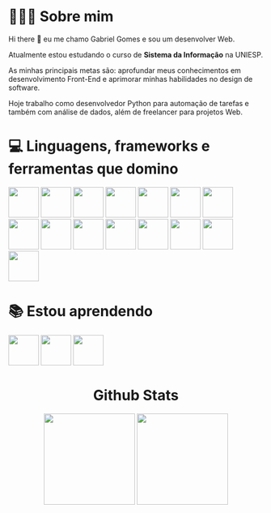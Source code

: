   <div>
    <h1> 👨🏻‍💻 Sobre mim </h1>
    <p >Hi there 👋 eu me chamo Gabriel Gomes e sou um desenvolver Web.</p>
    <p>Atualmente estou estudando o curso de <strong>Sistema da Informação</strong> na UNIESP.</p>
    <p>As minhas principais metas são: aprofundar meus conhecimentos em desenvolvimento Front-End e aprimorar minhas habilidades no design de software.</p>
    <p>Hoje trabalho como desenvolvedor Python para automação de tarefas e também com análise de dados, além de freelancer para projetos Web.</p>
  </div>
 
  <div>
      <h1> 💻 Linguagens, frameworks e ferramentas que domino </h1>
      <img src="https://cdn.jsdelivr.net/gh/devicons/devicon/icons/html5/html5-plain-wordmark.svg" width='60' height='60'/>
      <img src="https://cdn.jsdelivr.net/gh/devicons/devicon/icons/css3/css3-plain-wordmark.svg" width='60' height='60'/>
      <img src="https://cdn.jsdelivr.net/gh/devicons/devicon/icons/javascript/javascript-plain.svg" width='60' height='60'/>
      <img src="https://cdn.jsdelivr.net/gh/devicons/devicon/icons/nodejs/nodejs-original-wordmark.svg" width='60' height='60'/>
      <img src="https://cdn.jsdelivr.net/gh/devicons/devicon/icons/express/express-original.svg" width='60' height='60'/>
      <img src="https://cdn.jsdelivr.net/gh/devicons/devicon@latest/icons/python/python-original.svg" width='60' height='60'/>
      <img src="https://cdn.jsdelivr.net/gh/devicons/devicon@latest/icons/pandas/pandas-original.svg" width='60' height='60'/>
      <img src="https://cdn.jsdelivr.net/gh/devicons/devicon@latest/icons/selenium/selenium-original.svg" width='60' height='60'/>
      <img src="https://cdn.jsdelivr.net/gh/devicons/devicon/icons/react/react-original-wordmark.svg" width='60' height='60'/>
      <img src="https://cdn.jsdelivr.net/gh/devicons/devicon@latest/icons/tailwindcss/tailwindcss-original.svg" width='60' height='60'/>
      <img src="https://cdn.jsdelivr.net/gh/devicons/devicon/icons/bootstrap/bootstrap-original.svg" width='60' height='60'/>
      <img src="https://cdn.jsdelivr.net/gh/devicons/devicon/icons/mongodb/mongodb-original-wordmark.svg" width='60' height='60'/>
      <img src="https://cdn.jsdelivr.net/gh/devicons/devicon/icons/mysql/mysql-original-wordmark.svg" width='60' height='60'/>
      <img src="https://cdn.jsdelivr.net/gh/devicons/devicon@latest/icons/postgresql/postgresql-original.svg" width='60' height='60'/>
      <img src="https://cdn.jsdelivr.net/gh/devicons/devicon/icons/git/git-original.svg" width='60' height='60'/>
  </div>
  
  <div>
      <h1> 📚 Estou aprendendo </h1>
      <img src="https://cdn.jsdelivr.net/gh/devicons/devicon@latest/icons/scikitlearn/scikitlearn-original.svg" width='60' height='60'/>
      <img src="https://cdn.jsdelivr.net/gh/devicons/devicon@latest/icons/pytorch/pytorch-original.svg" width='60' height='60'/>
      <img src="https://cdn.jsdelivr.net/gh/devicons/devicon@latest/icons/docker/docker-original.svg" width='60' height='60'/>
  <div>
  <div align="center">
    <h1> Github Stats </h1>
    <img height="180em" src="https://github-readme-stats.vercel.app/api?username=gabrielfgomss&show_icons=true&theme=transparent"/>
    <img height="180em" src="https://github-readme-stats.vercel.app/api/top-langs/?username=gabrielfgomss&layout=donut&theme=transparent"/>
  </div>

